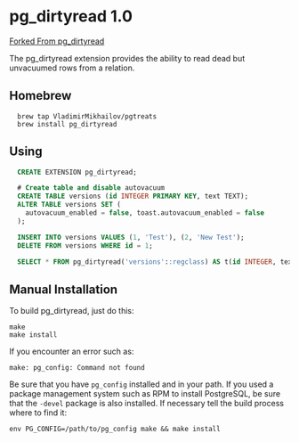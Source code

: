 pg_dirtyread 1.0
================

[Forked From pg_dirtyread](https://github.com/omniti-labs/pgtreats)

The pg_dirtyread extension provides the ability to read dead but unvacuumed
rows from a relation.

Homebrew
-------

```
  brew tap VladimirMikhailov/pgtreats
  brew install pg_dirtyread
```

Using
-----

  ```sql
    CREATE EXTENSION pg_dirtyread;

    # Create table and disable autovacuum
    CREATE TABLE versions (id INTEGER PRIMARY KEY, text TEXT);
    ALTER TABLE versions SET (
      autovacuum_enabled = false, toast.autovacuum_enabled = false
    );

    INSERT INTO versions VALUES (1, 'Test'), (2, 'New Test');
    DELETE FROM versions WHERE id = 1;

    SELECT * FROM pg_dirtyread('versions'::regclass) AS t(id INTEGER, text TEXT);
  ```

Manual Installation
--------

To build pg_dirtyread, just do this:

    make
    make install

If you encounter an error such as:

    make: pg_config: Command not found

Be sure that you have `pg_config` installed and in your path. If you used a
package management system such as RPM to install PostgreSQL, be sure that the
`-devel` package is also installed. If necessary tell the build process where
to find it:

    env PG_CONFIG=/path/to/pg_config make && make install
